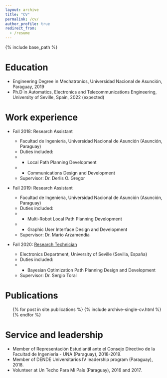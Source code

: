 ```yaml
---
layout: archive
title: "CV"
permalink: /cv/
author_profile: true
redirect_from:
  - /resume
---
```


{% include base_path %}

Education
======
* Engineering Degree in Mechatronics, Universidad Nacional de Asunción, Paraguay, 2019
* Ph.D in Automatics, Electronics and Telecommunications Engineering, University of Seville, Spain, 2022 (expected)

Work experience
======
* Fall 2018: Research Assistant
  * Facultad de Ingeniería, Universidad Nacional de Asunción (Asunción, Paraguay)
  * Duties included:
  * - Local Path Planning Development
  * - Communications Design and Development
  * Supervisor: Dr. Derlis O. Gregor

* Fall 2019: Research Assistant
  * Facultad de Ingeniería, Universidad Nacional de Asunción (Asunción, Paraguay)
  * Duties included:
  * - Multi-Robot Local Path Planning Development
  * - Graphic User Interface Design and Development
  * Supervisor: Dr. Mario Arzamendia

* Fall 2020: [Research Technician](https://investigacion.us.es/sisius/sis_proyecto.php?idproy=30374)
  * Electronics Department, University of Seville (Sevilla, España)
  * Duties included:
  * - Bayesian Optimization Path Planning Design and Development
  * Supervisor: Dr. Sergio Toral
<!--   
Skills
======
* Skill 1
* Skill 2
  * Sub-skill 2.1
  * Sub-skill 2.2
  * Sub-skill 2.3
* Skill 3 -->

Publications
======
  <ul>{% for post in site.publications %}
    {% include archive-single-cv.html %}
  {% endfor %}</ul>
  
<!-- Talks
======
  <ul>{% for post in site.talks %}
    {% include archive-single-talk-cv.html %}
  {% endfor %}</ul>
  
Teaching
======
  <ul>{% for post in site.teaching %}
    {% include archive-single-cv.html %}
  {% endfor %}</ul> -->
  
Service and leadership
======
* Member of Representación Estudiantil ante el Consejo Directivo de la Facultad de Ingeniería - UNA (Paraguay), 2018-2019.
* Member of DENDE Universitarios IV leadership program (Paraguay), 2018.
* Volunteer at Un Techo Para Mi País (Paraguay), 2016 and 2017.
